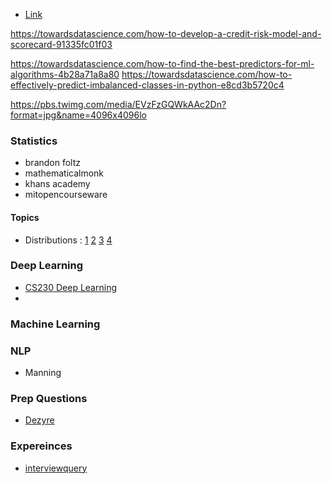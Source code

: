 * [Link](https://rstudio-pubs-static.s3.amazonaws.com/172473_91262a8a4188445a8b5e81d5d31c7731.html)

https://towardsdatascience.com/how-to-develop-a-credit-risk-model-and-scorecard-91335fc01f03

https://towardsdatascience.com/how-to-find-the-best-predictors-for-ml-algorithms-4b28a71a8a80
https://towardsdatascience.com/how-to-effectively-predict-imbalanced-classes-in-python-e8cd3b5720c4

https://pbs.twimg.com/media/EVzFzGQWkAAc2Dn?format=jpg&name=4096x4096lo


### Statistics
* brandon foltz
* mathematicalmonk
* khans academy
* mitopencourseware
#### Topics
* Distributions : [1](https://www.vosesoftware.com/riskwiki/Selectingtheappropriatedistributionsforyourmodel.php) [2](https://www.analyticsvidhya.com/blog/2017/09/6-probability-distributions-data-science/) [3](https://machinelearningmastery.com/continuous-probability-distributions-for-machine-learning/) [4](https://machinelearningmastery.com/what-are-probability-distributions/)


### Deep Learning
* [CS230 Deep Learning](https://cs230.stanford.edu/)
* 

### Machine Learning


### NLP
* Manning

### Prep Questions

* [Dezyre](https://www.dezyre.com/blog)

### Expereinces
* [interviewquery](https://www.interviewquery.com/blog)
